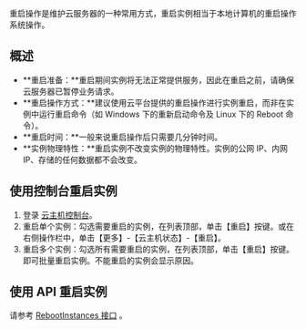 重启操作是维护云服务器的一种常用方式，重启实例相当于本地计算机的重启操作系统操作。

## 概述
 - **重启准备：**重启期间实例将无法正常提供服务，因此在重启之前，请确保云服务器已暂停业务请求。
 - **重启操作方式：**建议使用云平台提供的重启操作进行实例重启，而非在实例中运行重启命令（如 Windows 下的重新启动命令及 Linux 下的 Reboot 命令）。
 - **重启时间：**一般来说重启操作后只需要几分钟时间。
 - **实例物理特性：**重启实例不改变实例的物理特性。实例的公网 IP、内网 IP、存储的任何数据都不会改变。

## 使用控制台重启实例

 1. 登录 [云主机控制台](https://console.cloud.tencent.com/cvm/)。
 2. 重启单个实例：勾选需要重启的实例，在列表顶部，单击【重启】按键。或在右侧操作栏中，单击【更多】-【云主机状态】-【重启】。
 3. 重启多个实例：勾选所有需要重启的实例，在列表顶部，单击【重启】按键。即可批量重启实例。不能重启的实例会显示原因。

## 使用 API 重启实例
请参考 [RebootInstances 接口](/doc/api/229/1247) 。